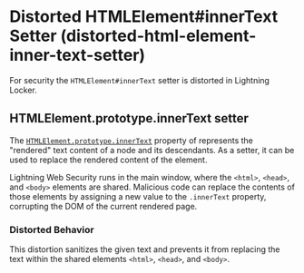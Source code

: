 # Distorted HTMLElement#innerText Setter (distorted-html-element-inner-text-setter)

For security the `HTMLElement#innerText` setter is distorted in Lightning Locker.

<!-- START generated embed: @locker/distortion/src/HTMLElement/docs/innerText-setter.md -->
## HTMLElement.prototype.innerText setter

The [`HTMLElement.prototype.innerText`](https://developer.mozilla.org/en-US/docs/Web/API/HTMLElement/innerText) property of represents the "rendered" text content of a node and its descendants. As a setter, it can be used to replace the rendered content of the element.

Lightning Web Security runs in the main window, where the `<html>`, `<head>`, and `<body>` elements are shared. Malicious code can replace the contents of those elements by assigning a new value to the `.innerText` property, corrupting the DOM of the current rendered page.

### Distorted Behavior

This distortion sanitizes the given text and prevents it from replacing the text within the shared elements `<html>`, `<head>`, and `<body>`.
<!-- END generated embed, please keep comment -->
